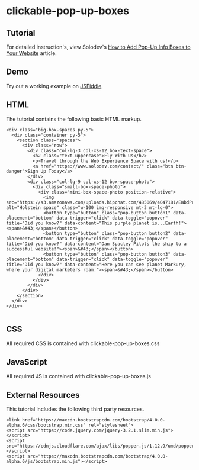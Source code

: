 # clickable-pop-up-boxes


  		  
## Tutorial		  
For detailed instruction's, view Solodev's [How to Add Pop-Up Info Boxes to Your Website](https://www.solodev.com/blog/web-design/how-to-add-pop-up-info-boxes-to-your-website.stml) article.
 
## Demo
  		  
Try out a working example on [JSFiddle](https://jsfiddle.net/solodev/fbvL6eug/).

## HTML

The tutorial contains the following basic HTML markup.

```
<div class="big-box-spaces py-5">
  <div class="container py-5">
    <section class="spaces">
      <div class="row">
        <div class="col-lg-3 col-xs-12 box-text-space">
          <h2 class="text-uppercase">Fly With Us</h2>
          <p>Travel through the Web Experience Space with us!</p>
          <a href="https://www.solodev.com/contact/" class="btn btn-danger">Sign Up Today</a>
        </div>
        <div class="col-lg-9 col-xs-12 box-space-photo">
          <div class="small-box-space-photo">
            <div class="mini-box-space-photo position-relative">
              <img src="https://s3.amazonaws.com/uploads.hipchat.com/485069/4047181/EWbdPrNIfyuao7j/upload.png" alt="Holstein space" class="w-100 img-responsive mt-3 mt-lg-0">
              <button type="button" class="pop-button button1" data-placement="bottom" data-trigger="click" data-toggle="popover" title="Did you know?" data-content="This purple planet is...Earth!"><span>&#43;</span></button>
              <button type="button" class="pop-button button2" data-placement="bottom" data-trigger="click" data-toggle="popover" title="Did you know?" data-content="Dan Spacley Pilots the ship to a successful website!"><span>&#43;</span></button>
              <button type="button" class="pop-button button3" data-placement="bottom" data-trigger="click" data-toggle="popover" title="Did you know?" data-content="Here you can see planet Markury, where your digital marketers roam."><span>&#43;</span></button>
            </div>
          </div>
        </div>
      </div>
    </section>
  </div>
</div>
      

```

## CSS

All required CSS is contained with clickable-pop-up-boxes.css

## JavaScript

All required JS is contained with clickable-pop-up-boxes.js

## External Resources

This tutorial includes the following third party resources.

```
<link href="https://maxcdn.bootstrapcdn.com/bootstrap/4.0.0-alpha.6/css/bootstrap.min.css" rel="stylesheet">
<script src="https://code.jquery.com/jquery-3.2.1.slim.min.js"></script>
<script src="https://cdnjs.cloudflare.com/ajax/libs/popper.js/1.12.9/umd/popper.min.js"></script>
<script src="https://maxcdn.bootstrapcdn.com/bootstrap/4.0.0-alpha.6/js/bootstrap.min.js"></script>
```

